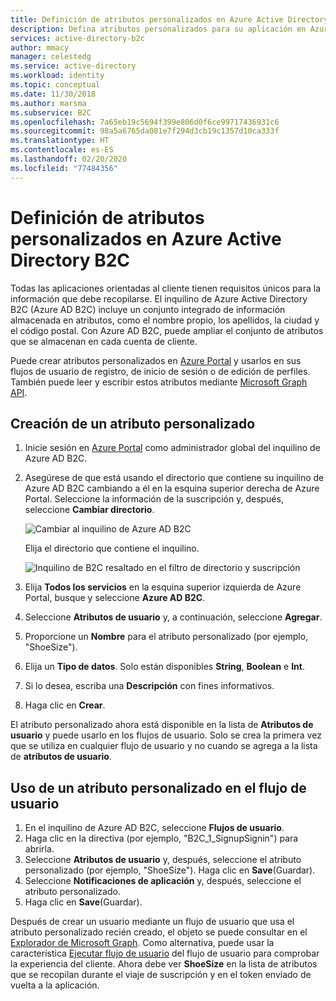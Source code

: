 ```yaml
---
title: Definición de atributos personalizados en Azure Active Directory B2C | Microsoft Docs
description: Defina atributos personalizados para su aplicación en Azure Active Directory B2C a fin de recopilar información sobre sus clientes.
services: active-directory-b2c
author: mmacy
manager: celestedg
ms.service: active-directory
ms.workload: identity
ms.topic: conceptual
ms.date: 11/30/2018
ms.author: marsma
ms.subservice: B2C
ms.openlocfilehash: 7a65eb19c5694f399e806d0f6ce99717436931c6
ms.sourcegitcommit: 98a5a6765da081e7f294d3cb19c1357d10ca333f
ms.translationtype: HT
ms.contentlocale: es-ES
ms.lasthandoff: 02/20/2020
ms.locfileid: "77484356"
---
```

# <a name="define-custom-attributes-in-azure-active-directory-b2c"></a>Definición de atributos personalizados en Azure Active Directory B2C

 Todas las aplicaciones orientadas al cliente tienen requisitos únicos para la información que debe recopilarse. El inquilino de Azure Active Directory B2C (Azure AD B2C) incluye un conjunto integrado de información almacenada en atributos, como el nombre propio, los apellidos, la ciudad y el código postal. Con Azure AD B2C, puede ampliar el conjunto de atributos que se almacenan en cada cuenta de cliente.

 Puede crear atributos personalizados en [Azure Portal](https://portal.azure.com/) y usarlos en sus flujos de usuario de registro, de inicio de sesión o de edición de perfiles. También puede leer y escribir estos atributos mediante [Microsoft Graph API](manage-user-accounts-graph-api.md).

## <a name="create-a-custom-attribute"></a>Creación de un atributo personalizado

1. Inicie sesión en [Azure Portal](https://portal.azure.com/) como administrador global del inquilino de Azure AD B2C.
2. Asegúrese de que está usando el directorio que contiene su inquilino de Azure AD B2C cambiando a él en la esquina superior derecha de Azure Portal. Seleccione la información de la suscripción y, después, seleccione **Cambiar directorio**.

    ![Cambiar al inquilino de Azure AD B2C](./media/user-flow-custom-attributes/switch-directories.png)

    Elija el directorio que contiene el inquilino.

    ![Inquilino de B2C resaltado en el filtro de directorio y suscripción](./media/user-flow-custom-attributes/select-directory.PNG)

3. Elija **Todos los servicios** en la esquina superior izquierda de Azure Portal, busque y seleccione **Azure AD B2C**.
4. Seleccione **Atributos de usuario** y, a continuación, seleccione **Agregar**.
5. Proporcione un **Nombre** para el atributo personalizado (por ejemplo, "ShoeSize").
6. Elija un **Tipo de datos**. Solo están disponibles **String**, **Boolean** e **Int**.
7. Si lo desea, escriba una **Descripción** con fines informativos.
8. Haga clic en **Crear**.

El atributo personalizado ahora está disponible en la lista de **Atributos de usuario** y puede usarlo en los flujos de usuario. Solo se crea la primera vez que se utiliza en cualquier flujo de usuario y no cuando se agrega a la lista de **atributos de usuario**.

## <a name="use-a-custom-attribute-in-your-user-flow"></a>Uso de un atributo personalizado en el flujo de usuario

1. En el inquilino de Azure AD B2C, seleccione **Flujos de usuario**.
1. Haga clic en la directiva (por ejemplo, "B2C_1_SignupSignin") para abrirla.
1. Seleccione **Atributos de usuario** y, después, seleccione el atributo personalizado (por ejemplo, "ShoeSize"). Haga clic en **Save**(Guardar).
1. Seleccione **Notificaciones de aplicación** y, después, seleccione el atributo personalizado.
1. Haga clic en **Save**(Guardar).

Después de crear un usuario mediante un flujo de usuario que usa el atributo personalizado recién creado, el objeto se puede consultar en el [Explorador de Microsoft Graph](https://developer.microsoft.com/graph/graph-explorer). Como alternativa, puede usar la característica [Ejecutar flujo de usuario](https://docs.microsoft.com/azure/active-directory-b2c/tutorial-create-user-flows) del flujo de usuario para comprobar la experiencia del cliente. Ahora debe ver **ShoeSize** en la lista de atributos que se recopilan durante el viaje de suscripción y en el token enviado de vuelta a la aplicación.
